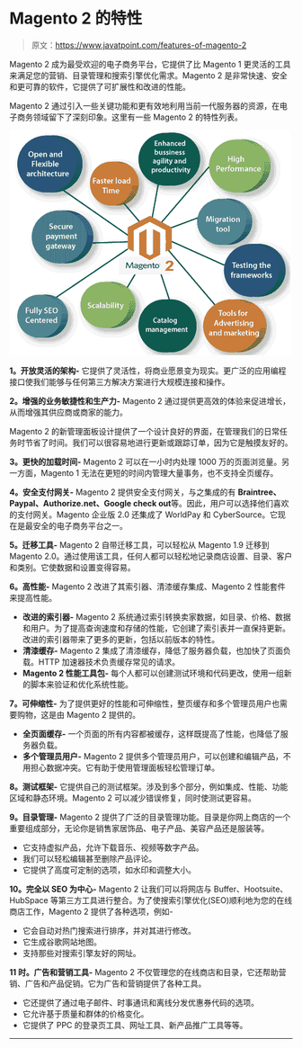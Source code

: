 # Magento 2 的特性

> 原文：<https://www.javatpoint.com/features-of-magento-2>

Magento 2 成为最受欢迎的电子商务平台，它提供了比 Magento 1 更灵活的工具来满足您的营销、目录管理和搜索引擎优化需求。Magento 2 是非常快速、安全和更可靠的软件，它提供了可扩展性和改进的性能。

Magento 2 通过引入一些关键功能和更有效地利用当前一代服务器的资源，在电子商务领域留下了深刻印象。这里有一些 Magento 2 的特性列表。

![Features of Magento 2](img/b092f20bc86295c4a1725a058673040b.png)

**1。开放灵活的架构-** 它提供了灵活性，将商业愿景变为现实。更广泛的应用编程接口使我们能够与任何第三方解决方案进行大规模连接和操作。

**2。增强的业务敏捷性和生产力-** Magento 2 通过提供更高效的体验来促进增长，从而增强其供应商或商家的能力。

Magento 2 的新管理面板设计提供了一个设计良好的界面，在管理我们的日常任务时节省了时间。我们可以很容易地进行更新或跟踪订单，因为它是触摸友好的。

**3。更快的加载时间-** Magento 2 可以在一小时内处理 1000 万的页面浏览量。另一方面，Magento 1 无法在更短的时间内管理大量事务，也不支持全页缓存。

**4。安全支付网关-** Magento 2 提供安全支付网关，与之集成的有 **Braintree、Paypal、Authorize.net、Google check out**等。因此，用户可以选择他们喜欢的支付网关。Magento 企业版 2.0 还集成了 WorldPay 和 CyberSource。它现在是最安全的电子商务平台之一。

**5。迁移工具-** Magento 2 自带迁移工具，可以轻松从 Magento 1.9 迁移到 Magento 2.0。通过使用该工具，任何人都可以轻松地记录商店设置、目录、客户和类别。它使数据和设置变得容易。

**6。高性能-** Magento 2 改进了其索引器、清漆缓存集成、Magento 2 性能套件来提高性能。

*   **改进的索引器-** Magento 2 系统通过索引转换卖家数据，如目录、价格、数据和用户。为了提高查询速度和存储的性能，它创建了索引表并一直保持更新。改进的索引器带来了更多的更新，包括以前版本的特性。
*   **清漆缓存-** Magento 2 集成了清漆缓存，降低了服务器负载，也加快了页面负载。HTTP 加速器技术负责缓存常见的请求。
*   **Magento 2 性能工具包-** 每个人都可以创建测试环境和代码更改，使用一组新的脚本来验证和优化系统性能。

**7。可伸缩性-** 为了提供更好的性能和可伸缩性，整页缓存和多个管理员用户也需要购物，这是由 Magento 2 提供的。

*   **全页面缓存-** 一个页面的所有内容都被缓存，这样既提高了性能，也降低了服务器负载。
*   **多个管理员用户-** Magento 2 提供多个管理员用户，可以创建和编辑产品，不用担心数据冲突。它有助于使用管理面板轻松管理订单。

**8。测试框架-** 它提供自己的测试框架。涉及到多个部分，例如集成、性能、功能区域和静态环境。Magento 2 可以减少错误修复，同时使测试更容易。

**9。目录管理-** Magento 2 提供了广泛的目录管理功能。目录是你网上商店的一个重要组成部分，无论你是销售家居饰品、电子产品、美容产品还是服装等。

*   它支持虚拟产品，允许下载音乐、视频等数字产品。
*   我们可以轻松编辑甚至删除产品评论。
*   它提供了高度可定制的选项，如水印和调整大小。

**10。完全以 SEO 为中心-** Magento 2 让我们可以将网店与 Buffer、Hootsuite、HubSpace 等第三方工具进行整合。为了使搜索引擎优化(SEO)顺利地为您的在线商店工作，Magento 2 提供了各种选项，例如-

*   它会自动对热门搜索进行排序，并对其进行修改。
*   它生成谷歌网站地图。
*   支持那些对搜索引擎友好的网址。

**11 时。广告和营销工具-** Magento 2 不仅管理您的在线商店和目录，它还帮助营销、广告和产品促销。它为广告和营销提供了各种工具。

*   它还提供了通过电子邮件、时事通讯和离线分发优惠券代码的选项。
*   它允许基于质量和群体的价格变化。
*   它提供了 PPC 的登录页工具、网址工具、新产品推广工具等等。

* * *